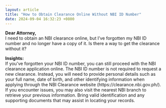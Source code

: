 ```yaml
---
layout: article
title: "How to Obtain Clearance Online Without NBI ID Number"
date: 2024-09-04 16:32:23 +0800
---
```


<p><strong>Dear Attorney,</strong><br>I need to obtain an NBI clearance online, but I’ve forgotten my NBI ID number and no longer have a copy of it. Is there a way to get the clearance without it?</p><p><strong>Insights:</strong><br>If you’ve forgotten your NBI ID number, you can still proceed with the NBI clearance application online. The NBI ID number is not required to request a new clearance. Instead, you will need to provide personal details such as your full name, date of birth, and other identifying information when applying through the NBI Clearance website (https://clearance.nbi.gov.ph/). If you encounter issues, you may also visit the nearest NBI branch to retrieve your previous information. Bring valid identification and any supporting documents that may assist in locating your records.</p>